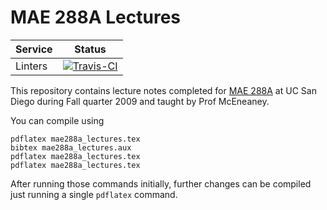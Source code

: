 # MAE 288A Lectures

| Service | Status |
| ------- | ------ |
| Linters | [![Travis-CI](https://api.travis-ci.org/tdenewiler/mae288a-lectures.svg?branch=master)](https://travis-ci.org/tdenewiler/mae288a-lectures/branches) |

This repository contains lecture notes completed for [MAE 288A](http://maeresearch.ucsd.edu/mceneaney/mae288a/mae288a.html)
at UC San Diego during Fall quarter 2009 and taught by Prof McEneaney.

You can compile using

```
pdflatex mae288a_lectures.tex
bibtex mae288a_lectures.aux
pdflatex mae288a_lectures.tex
pdflatex mae288a_lectures.tex
```

After running those commands initially, further changes can be compiled just running a single `pdflatex` command.
